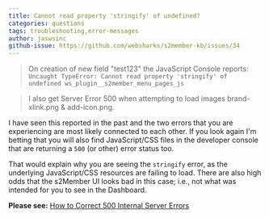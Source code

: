 ```yaml
---
title: Cannot read property 'stringify' of undefined?
categories: questions
tags: troubleshooting,error-messages
author: jaswsinc
github-issue: https://github.com/websharks/s2member-kb/issues/34
---
```


> On creation of new field "test123" the JavaScript Console reports:  `Uncaught TypeError: Cannot read property 'stringify' of undefined ws_plugin__s2member_menu_pages_js`

> I also get Server Error 500 when attempting to load images brand-xlink.png & add-icon.png.

I have seen this reported in the past and the two errors that you are experiencing are most likely connected to each other. If you look again I'm betting that you will also find JavaScript/CSS files in the developer console that are returning a `500` (or other) error status too.

That would explain why you are seeing the `stringify` error, as the underlying JavaScript/CSS resources are failing to load. There are also high odds that the s2Member UI looks bad in this case; i.e., not what was intended for you to see in the Dashboard.

**Please see:** [How to Correct 500 Internal Server Errors](https://github.com/websharks/s2member-kb/issues/35)
